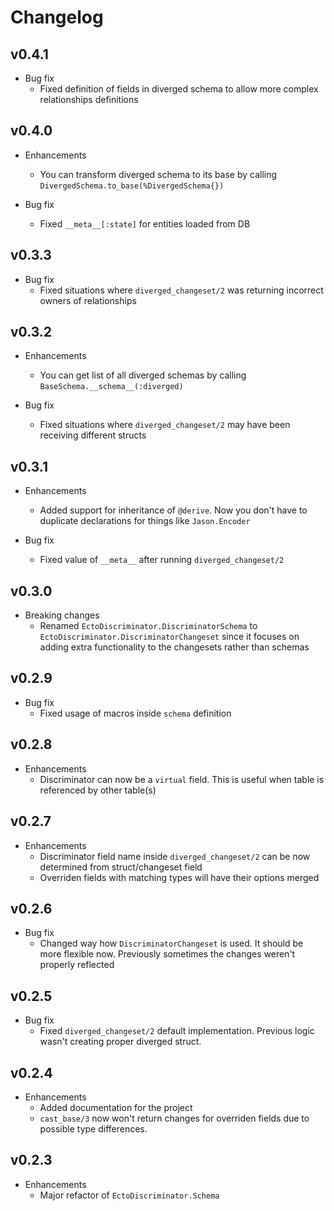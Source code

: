 # Changelog

## v0.4.1
    
* Bug fix
    * Fixed definition of fields in diverged schema to allow more complex relationships definitions

## v0.4.0

* Enhancements
    * You can transform diverged schema to its base by calling `DivergedSchema.to_base(%DivergedSchema{})`
    
* Bug fix
    * Fixed `__meta__[:state]` for entities loaded from DB

## v0.3.3
    
* Bug fix
    * Fixed situations where `diverged_changeset/2` was returning incorrect owners of relationships

## v0.3.2

* Enhancements
    * You can get list of all diverged schemas by calling `BaseSchema.__schema__(:diverged)`
    
* Bug fix
    * Fixed situations where `diverged_changeset/2` may have been receiving different structs

## v0.3.1

* Enhancements
    * Added support for inheritance of `@derive`. Now you don't have to duplicate declarations for things like `Jason.Encoder`
    
* Bug fix
    * Fixed value of `__meta__` after running `diverged_changeset/2`

## v0.3.0

* Breaking changes
    * Renamed `EctoDiscriminator.DiscriminatorSchema` to `EctoDiscriminator.DiscriminatorChangeset` since it focuses on
      adding extra functionality to the changesets rather than schemas

## v0.2.9

* Bug fix
    * Fixed usage of macros inside `schema` definition

## v0.2.8

* Enhancements
    * Discriminator can now be a `virtual` field. This is useful when table is referenced by other table(s)

## v0.2.7

* Enhancements
    * Discriminator field name inside `diverged_changeset/2` can be now determined from struct/changeset field
    * Overriden fields with matching types will have their options merged

## v0.2.6

* Bug fix
    * Changed way how `DiscriminatorChangeset` is used. It should be more flexible now. Previously sometimes the changes
      weren't properly reflected

## v0.2.5

* Bug fix
    * Fixed `diverged_changeset/2` default implementation. Previous logic wasn't creating proper diverged struct.

## v0.2.4

* Enhancements
    * Added documentation for the project
    * `cast_base/3` now won't return changes for overriden fields due to possible type differences.

## v0.2.3

* Enhancements
    * Major refactor of `EctoDiscriminator.Schema`